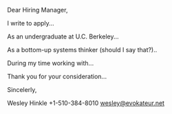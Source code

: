 Dear Hiring Manager,

I write to apply...

As an undergraduate at U.C. Berkeley...

As a bottom-up systems thinker (should I say that?)..

During my time working with...

Thank you for your consideration...

Sincelerly,

Wesley Hinkle
+1-510-384-8010
wesley@evokateur.net



